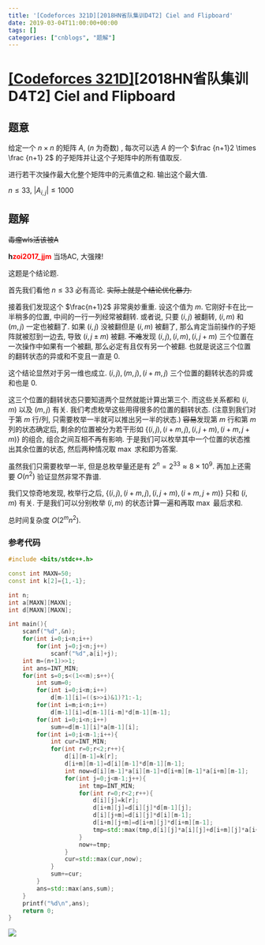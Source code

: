 ```yaml
---
title: '[Codeforces 321D][2018HN省队集训D4T2] Ciel and Flipboard'
date: 2019-03-04T11:00:00+00:00
tags: []
categories: ["cnblogs", "题解"]
---
```

# [[Codeforces 321D]](http://codeforces.com/contest/321/problem/D)[2018HN省队集训D4T2] Ciel and Flipboard

## 题意

给定一个 $n\times n$ 的矩阵 $A$, ($n$ 为奇数) , 每次可以选 $A$ 的一个 $\frac {n+1}2 \times \frac {n+1} 2$ 的子矩阵并让这个子矩阵中的所有值取反.

进行若干次操作最大化整个矩阵中的元素值之和. 输出这个最大值.

$n\le 33$, $|A_{i,j}|\le 1000$

## 题解

<span class="covered">~~毒瘤wls活该被A~~</span>

**h<font color="red">zoi2017_jjm</font>** 当场AC, 大强辣!

这题是个结论题.

首先我们看他 $n\le 33$ 必有高论. ~~实际上就是个结论优化暴力.~~

接着我们发现这个 $\frac{n+1}2$ 非常奥妙重重. 设这个值为 $m$. 它刚好卡在比一半稍多的位置, 中间的一行一列经常被翻转. 或者说, 只要 $(i,j)$ 被翻转, $(i,m)$ 和 $(m,j)$ 一定也被翻了. 如果 $(i,j)$ 没被翻但是 $(i,m)$ 被翻了, 那么肯定当前操作的子矩阵就被怼到一边去, 导致 $(i,j\pm m)$ 被翻. ~~不难~~发现 $(i,j),(i,m),(i,j+m)$ 三个位置在一次操作中如果有一个被翻, 那么必定有且仅有另一个被翻. 也就是说这三个位置的翻转状态的异或和不变且一直是 $0$.

这个结论显然对于另一维也成立. $(i,j),(m,j),(i+m,j)$ 三个位置的翻转状态的异或和也是 $0$.

这三个位置的翻转状态只要知道两个显然就能计算出第三个. 而这些关系都和 $(i,m)$ 以及 $(m,j)$ 有关. 我们考虑枚举这些用得很多的位置的翻转状态. (注意到我们对于第 $m$ 行/列, 只需要枚举一半就可以推出另一半的状态.) ~~容易~~发现第 $m$ 行和第 $m$ 列的状态确定后, 剩余的位置被分为若干形如 $\{(i,j),(i+m,j),(i,j+m),(i+m,j+m)\}$ 的组合, 组合之间互相不再有影响. 于是我们可以枚举其中一个位置的状态推出其余位置的状态, 然后两种情况取 $\max$ 求和即为答案.

虽然我们只需要枚举一半, 但是总枚举量还是有 $2^n=2^{33}\approx 8\times 10^9$. 再加上还需要 $O(n^2)$ 验证显然非常不靠谱.

我们又惊奇地发现, 枚举行之后, $\{(i,j),(i+m,j),(i,j+m),(i+m,j+m)\}$ 只和 $(i,m)$ 有关. 于是我们可以分别枚举 $(i,m)$ 的状态计算一遍和再取 $\max$ 最后求和.

总时间复杂度 $O(2^mn^2)$.

### 参考代码

```cpp
#include <bits/stdc++.h>

const int MAXN=50;
const int k[2]={1,-1};

int n;
int a[MAXN][MAXN];
int d[MAXN][MAXN];

int main(){
	scanf("%d",&n);
	for(int i=0;i<n;i++)
		for(int j=0;j<n;j++)
			scanf("%d",a[i]+j);
	int m=(n+1)>>1;
	int ans=INT_MIN;
	for(int s=0;s<(1<<m);s++){
		int sum=0;
		for(int i=0;i<m;i++)
			d[m-1][i]=((s>>i)&1)?1:-1;
		for(int i=m;i<n;i++)
			d[m-1][i]=d[m-1][i-m]*d[m-1][m-1];
		for(int i=0;i<n;i++)
			sum+=d[m-1][i]*a[m-1][i];
		for(int i=0;i<m-1;i++){
			int cur=INT_MIN;
			for(int r=0;r<2;r++){
				d[i][m-1]=k[r];
				d[i+m][m-1]=d[i][m-1]*d[m-1][m-1];
				int now=d[i][m-1]*a[i][m-1]+d[i+m][m-1]*a[i+m][m-1];
				for(int j=0;j<m-1;j++){
					int tmp=INT_MIN;
					for(int r=0;r<2;r++){
						d[i][j]=k[r];
						d[i+m][j]=d[i][j]*d[m-1][j];
						d[i][j+m]=d[i][j]*d[i][m-1];
						d[i+m][j+m]=d[i+m][j]*d[i+m][m-1];
						tmp=std::max(tmp,d[i][j]*a[i][j]+d[i+m][j]*a[i+m][j]+d[i][j+m]*a[i][j+m]+d[i+m][j+m]*a[i+m][j+m]);
					}
					now+=tmp;
				}
				cur=std::max(cur,now);
			}
			sum+=cur;
		}
		ans=std::max(ans,sum);
	}
	printf("%d\n",ans);
	return 0;
}

```

![](https://example.com/image)
